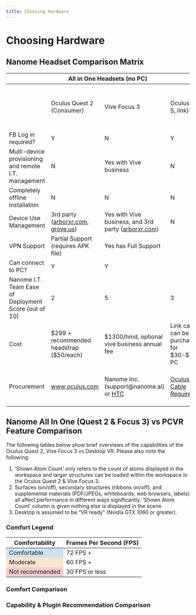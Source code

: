 ```yaml
---
title: Choosing Hardware
---
```


# Choosing Hardware

## Nanome Headset Comparison Matrix

<table>
    <col style="width: 15%;" />
    <col style="width: 10%;" />
    <col style="width: 10%;" />
    <col style="width: 19%;" />
    <col style="width: 23%;" />
    <col style="width: 23%;" />
    <thead>
        <tr>
            <th></th>
            <th colspan=2>All in One Headsets (no PC)</th>
            <th colspan=3>PCVR</th>
        </tr>
    </thead>
    <tbody>
        <tr>
            <td></td>
            <td>Oculus Quest 2 (Consumer)</td>
            <td>Vive Focus 3</td>
            <td>Oculus (Rift-S, link)</td>
            <td>HTC Vive (Pro), Valve Index</td>
            <td>Windows Mixed Reality (HP Reverb G2)</td>
        </tr>
        <tr>
            <td>FB Log in required?</td>
            <td>Y</td>
            <td>N</td>
            <td>Y</td>
            <td>N</td>
            <td>N</td>
        </tr>
        <tr>
            <td>Multi-device provisioning and remote I.T. management</td>
            <td>N</td>
            <td>Yes with Vive business</td>
            <td>N</td>
            <td>N</td>
            <td>N</td>
        </tr>
        <tr>
            <td>Completely offline installation</td>
            <td>N</td>
            <td>N</td>
            <td>N</td>
            <td>N</td>
            <td>Y</td>
        </tr>
        <tr>
            <td>Device Use Management</td>
            <td>3rd party (<a href="http://arborxr.com">arborxr.com</a>, <a href="https://grove.us/">grove.us</a>)</td>
            <td>Yes with Vive business, and 3rd party (<a href="http://arborxr.com">arborxr.com</a>)</td>
            <td>N</td>
            <td>N</td>
            <td>N</td>
        </tr>
        <tr>
            <td>VPN Support</td>
            <td>Partial Support (requires APK file)</td>
            <td>Yes has Full Support</td>
            <td colspan=3 style="text-align: center">With PC</td>
        </tr>
        <tr>
            <td>Can connect to PC?</td>
            <td>Y</td>
            <td>Y</td>
            <td colspan=3 style="text-align: center">---</td>
        </tr>
        <tr>
            <td>Nanome I.T. Team Ease of Deployment Score (out of 10)</td>
            <td>2</td>
            <td>5</td>
            <td>3</td>
            <td>7</td>
            <td>9</td>
        </tr>
        <tr>
            <td>Cost</td>
            <td>$299 + recommended headstrap ($50/each)</td>
            <td>$1300/hmd, optional vive business annual fee</td>
            <td>Link cables can be purchased for $30-$100 + PC</td>
            <td>$1k+ + PC</td>
            <td>$600 + PC</td>
        </tr>
        <tr>
            <td>Procurement</td>
            <td><a href="http://www.oculus.com/">www.oculus.com</a></td>
            <td>Nanome Inc. (support@nanome.ai) or <a href="https://store.us.vive.com/store/htcus/en_US/buy/productID.5526001900/themeID.4773718000/currency.USD">HTC</a></td>
            <td><a href="https://support.oculus.com/articles/headsets-and-accessories/oculus-link/oculus-link-compatibility">Oculus Link Cable Requirements</a></td>
            <td>HTC <a href="https://www.vive.com/us/product/vive-pro/">Vive Pro</a>, Valve <a href="https://store.steampowered.com/valveindex">Index</a></td>
            <td><a href="https://www.hp.com/us-en/vr/reverb-g2-vr-headset.html">HP Reverb G2</a></td>
        </tr>
    </tbody>
</table>

## Nanome All In One (Quest 2 & Focus 3) vs PCVR Feature Comparison

The following tables below show brief overviews of the capabilities of the Oculus Quest 2, Vive Focus 3
vs Desktop VR. Please also note the following:
1. ‘Shown Atom Count’ only refers to the count of atoms displayed in the workspace and larger
structures can be loaded within the workspace in the Oculus Quest 2 & Vive Focus 3.
2. Surfaces (on/off), secondary structures (ribbons on/off), and supplemental materials
(PDF/JPEGs, whiteboards, web browsers, labels) all affect performance in different ways
significantly. ‘Shown Atom Count’ column is given nothing else is displayed in the scene.
3. Desktop is assumed to be “VR ready” (Nvidia GTX 1060 or greater).

### Comfort Legend

<table>
    <thead>
        <tr>
            <th>Comfortability</th>
            <th>Frames Per Second (FPS)</th>
        </tr>
    </thead>
    <tbody>
        <tr>
            <td style="background-color:#CFE2F3">Comfortable</td>
            <td>72 FPS +</td>
        </tr>
        <tr>
            <td style="background-color:#FCE5CD">Moderate</td>
            <td>60 FPS +</td>
        </tr>
        <tr>
            <td style="background-color:#F4CCCC">Not recommended</td>
            <td>30 FPS or less</td>
        </tr>
    </tbody>
</table>

### Comfort Comparison

### Capability & Plugin Recommendation Comparison